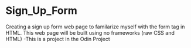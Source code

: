 # Sign_Up_Form
Creating a sign up form web page to familarize myself with the form tag in HTML. This web page will be built using no frameworks (raw CSS and HTML)
    -This is a project in the Odin Project